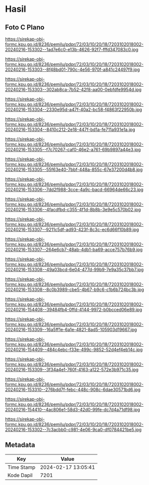 # Hasil

## Foto C Plano

https://sirekap-obj-formc.kpu.go.id/8236/pemilu/pdpr/72/03/10/20/18/7203102018002-20240216-153302--1ad7e6c0-e13b-4626-92f7-fffd347083c0.jpg

https://sirekap-obj-formc.kpu.go.id/8236/pemilu/pdpr/72/03/10/20/18/7203102018002-20240216-153303--8f48bd01-790c-4e56-970f-a841c24497f9.jpg

https://sirekap-obj-formc.kpu.go.id/8236/pemilu/pdpr/72/03/10/20/18/7203102018002-20240216-153303--302ab8ca-7b52-42f8-aa00-0ebfdfe9954d.jpg

https://sirekap-obj-formc.kpu.go.id/8236/pemilu/pdpr/72/03/10/20/18/7203102018002-20240216-153304--2330e95d-a47f-40a2-bc58-f4863f22950b.jpg

https://sirekap-obj-formc.kpu.go.id/8236/pemilu/pdpr/72/03/10/20/18/7203102018002-20240216-153304--8410c212-2e18-447f-bd1a-fe711a931e1a.jpg

https://sirekap-obj-formc.kpu.go.id/8236/pemilu/pdpr/72/03/10/20/18/7203102018002-20240216-153305--f7c70267-caf0-46e2-a761-69b9897a44e3.jpg

https://sirekap-obj-formc.kpu.go.id/8236/pemilu/pdpr/72/03/10/20/18/7203102018002-20240216-153305--55f63e40-7bbf-448a-855c-67e37200d4b8.jpg

https://sirekap-obj-formc.kpu.go.id/8236/pemilu/pdpr/72/03/10/20/18/7203102018002-20240216-153306--7dd2f988-3cce-4a9c-bacd-66964de66c23.jpg

https://sirekap-obj-formc.kpu.go.id/8236/pemilu/pdpr/72/03/10/20/18/7203102018002-20240216-153306--4facdfbd-c355-4f1d-8b8b-3e9e5c570b02.jpg

https://sirekap-obj-formc.kpu.go.id/8236/pemilu/pdpr/72/03/10/20/18/7203102018002-20240216-153307--9211c5df-ad93-423f-8c3c-ec6d66f10b89.jpg

https://sirekap-obj-formc.kpu.go.id/8236/pemilu/pdpr/72/03/10/20/18/7203102018002-20240216-153307--264e6cb7-48ab-4db1-ba69-acce757b76b9.jpg

https://sirekap-obj-formc.kpu.go.id/8236/pemilu/pdpr/72/03/10/20/18/7203102018002-20240216-153308--49a03bcd-6e04-477d-99b9-7e9a35c37bb7.jpg

https://sirekap-obj-formc.kpu.go.id/8236/pemilu/pdpr/72/03/10/20/18/7203102018002-20240216-153308--8c0b3989-cbe5-4b67-b9c6-c1b6b724bc3b.jpg

https://sirekap-obj-formc.kpu.go.id/8236/pemilu/pdpr/72/03/10/20/18/7203102018002-20240216-154408--39484fb4-0ffd-4144-9972-b0bcced06e89.jpg

https://sirekap-obj-formc.kpu.go.id/8236/pemilu/pdpr/72/03/10/20/18/7203102018002-20240216-153309--16a5ff1e-6a1e-4821-8ad5-105903d19667.jpg

https://sirekap-obj-formc.kpu.go.id/8236/pemilu/pdpr/72/03/10/20/18/7203102018002-20240216-154409--484c4ebc-f33e-499c-9852-52d4ef4eb14c.jpg

https://sirekap-obj-formc.kpu.go.id/8236/pemilu/pdpr/72/03/10/20/18/7203102018002-20240216-153309--3f34a4e1-760f-4163-a122-572e3b971c35.jpg

https://sirekap-obj-formc.kpu.go.id/8236/pemilu/pdpr/72/03/10/20/18/7203102018002-20240216-153310--276bdd7f-febc-448c-908c-6dae30571bd6.jpg

https://sirekap-obj-formc.kpu.go.id/8236/pemilu/pdpr/72/03/10/20/18/7203102018002-20240216-154410--4ac806e1-58d3-42d0-99fe-dc7d4a71df98.jpg

https://sirekap-obj-formc.kpu.go.id/8236/pemilu/pdpr/72/03/10/20/18/7203102018002-20240216-153302--7c3acbb0-c981-4e06-9ca0-df0784421be5.jpg


## Metadata

| Key        | Value               |
| ---------- | ------------------- |
| Time Stamp | 2024-02-17 13:05:41 |
| Kode Dapil | 7201                |



